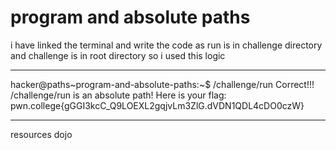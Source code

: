 # program and absolute paths
i have linked the terminal and write the code as run is in challenge directory and challenge is in root directory so i used this logic
***
hacker@paths~program-and-absolute-paths:~$ /challenge/run
Correct!!!
/challenge/run is an absolute path! Here is your flag:
pwn.college{gGGI3kcC_Q9LOEXL2gqjvLm3ZlG.dVDN1QDL4cDO0czW}
***
resources
dojo
